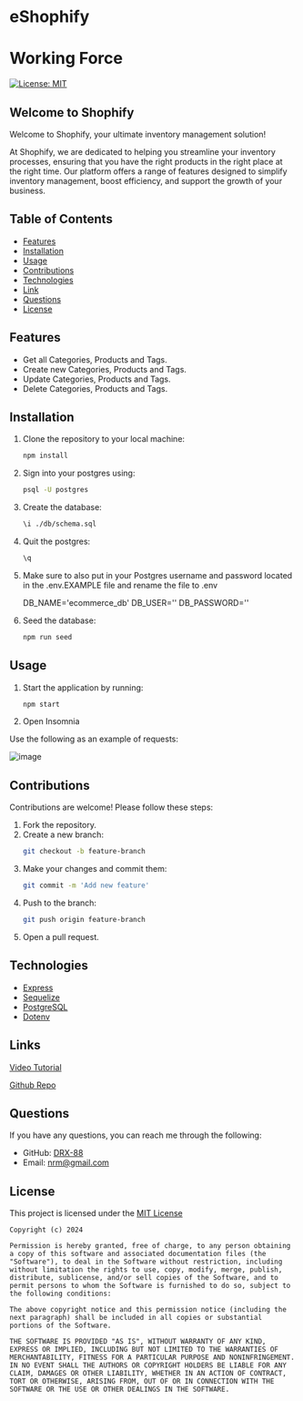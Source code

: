 # eShophify
# Working Force

[![License: MIT](https://img.shields.io/badge/License-MIT-yellow.svg)](https://opensource.org/licenses/MIT)

## Welcome to Shophify
Welcome to Shophify, your ultimate inventory management solution!

At Shophify, we are dedicated to helping you streamline your inventory processes, ensuring that you have the right products in the right place at the right time. Our platform offers a range of features designed to simplify inventory management, boost efficiency, and support the growth of your business.


## Table of Contents
- [Features](#features)
- [Installation](#installation)
- [Usage](#usage)
- [Contributions](#contributions)
- [Technologies](#technologies)
- [Link](#link)
- [Questions](#questions)
- [License](#license)

## Features
- Get all Categories, Products and Tags.
- Create new Categories, Products and Tags.
- Update Categories, Products and Tags.
- Delete Categories, Products and Tags.


## Installation

1. Clone the repository to your local machine:
    ```bash
    npm install
    ```
2. Sign into your postgres using:
    ```bash
    psql -U postgres
    ```
3. Create the database:
    ```bash
    \i ./db/schema.sql
    ```
4. Quit the postgres:
    ```bash
    \q
    ```
5. Make sure to also put in your Postgres username and password located in the .env.EXAMPLE file and rename the file to .env

    DB_NAME='ecommerce_db'
    DB_USER=''
    DB_PASSWORD=''

6. Seed the database: 
    ```bash
    npm run seed
    ```

## Usage

1. Start the application by running:
    ```bash
    npm start
    ```
2. Open Insomnia

Use the following as an example of requests:

![image](https://github.com/DRX-88/eShophify/assets/162182740/aa071320-0db9-4e20-a477-1dd9be32bbcd)

## Contributions

Contributions are welcome! Please follow these steps:

1. Fork the repository.
2. Create a new branch:
    ```bash
    git checkout -b feature-branch
    ```
3. Make your changes and commit them:
    ```bash
    git commit -m 'Add new feature'
    ```
4. Push to the branch:
    ```bash
    git push origin feature-branch
    ```
5. Open a pull request.

## Technologies

- [Express](https://expressjs.com/)
- [Sequelize](https://sequelize.org/)
- [PostgreSQL](https://www.postgresql.org/)
- [Dotenv](https://www.npmjs.com/package/dotenv)

## Links
[Video Tutorial](https://drive.google.com/file/d/1WruPppQgBcUsrcQlPM03h4F8QnoLwUUP/view?usp=drive_link)

[Github Repo](https://github.com/DRX-88/Shophify)

## Questions
If you have any questions, you can reach me through the following:
- GitHub: [DRX-88](https://github.com/DRX-88)
- Email: [nrm@gmail.com](mailto:nrmj02@gmail.com)

## License
This project is licensed under the [MIT License](https://opensource.org/licenses/MIT)
    
    Copyright (c) 2024 

    Permission is hereby granted, free of charge, to any person obtaining a copy of this software and associated documentation files (the "Software"), to deal in the Software without restriction, including without limitation the rights to use, copy, modify, merge, publish, distribute, sublicense, and/or sell copies of the Software, and to permit persons to whom the Software is furnished to do so, subject to the following conditions: 

    The above copyright notice and this permission notice (including the next paragraph) shall be included in all copies or substantial portions of the Software.

    THE SOFTWARE IS PROVIDED "AS IS", WITHOUT WARRANTY OF ANY KIND, EXPRESS OR IMPLIED, INCLUDING BUT NOT LIMITED TO THE WARRANTIES OF MERCHANTABILITY, FITNESS FOR A PARTICULAR PURPOSE AND NONINFRINGEMENT. IN NO EVENT SHALL THE AUTHORS OR COPYRIGHT HOLDERS BE LIABLE FOR ANY CLAIM, DAMAGES OR OTHER LIABILITY, WHETHER IN AN ACTION OF CONTRACT, TORT OR OTHERWISE, ARISING FROM, OUT OF OR IN CONNECTION WITH THE SOFTWARE OR THE USE OR OTHER DEALINGS IN THE SOFTWARE.
